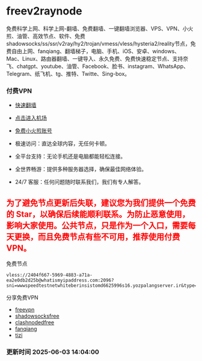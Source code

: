 # freev2raynode

免费科学上网、科学上网-翻墙、免费翻墙、一键翻墙浏览器、VPS、VPN、小火煎、油管、高效节点、软件、免费shadowsocks/ss/ssr/v2ray/hy2/trojan/vmess/vless/hysteria2/reality节点，免费自由上网、fanqiang、翻墙梯子，电脑、手机、iOS、安卓、windows、Mac、Linux、路由器翻墙、一键导入、永久免费、免费快速稳定节点、支持奈飞、chatgpt、youtube、油管、Facebook、脸书、instagram、WhatsApp、Telegram、纸飞机、tg、推特、Twitte、Sing-box。

### 付费VPN
* [快速翻墙](https://uhuio.top/) 

* [点击进入机场](https://uhuio.top/) 

* [免费小火煎账号](https://free-clash.top/) 

* 极速访问：直达全球内容，无任何卡顿。

* 全平台支持：无论手机还是电脑都能轻松连接。

* 全世界畅游：提供多种服务器选择，确保最佳网络体验。

* 24/7 客服：任何问题随时联系我们，我们有专人解答。

## <font color="red">为了避免节点更新后失联，建议您为我们提供一个免费的 Star，以确保后续能顺利联系。为防止恶意使用，影响大家使用。公共节点，只是作为一个入口，需要每天更换，而且免费节点有些不可用，推荐使用付费VPN。</font>

免费节点

```
vless://2404f667-5969-4883-a71a-ea2e0db2d25b@whatismyipaddress.com:2096?sni=wwwspeedtestnetwhiteberinsistomd6625996s16.yozpalangserver.ir&type=ws&host=wwwspeedtestnetwhiteberinsistomd6625996s16.yozpalangserver.ir&path=fp=chrome&security=tls#2%7C%F0%9F%87%AB%F0%9F%87%B73%20%7C%20%204.1MB/s%7C36%25%7COpenai
```
分享免费VPN
* [freevpn](https://github.com/asdsadsddas123/freevpn)
* [shadowsocksfree](https://github.com/asdsadsddas123/shadowsocksfree)
* [clashnodedfree](https://github.com/asdsadsddas123/clashnodedfree)
* [fanqiang](https://github.com/asdsadsddas123/fanqiang)
* [tizi](https://github.com/asdsadsddas123/tizi)
### 更新时间 2025-06-03 14:04:00 